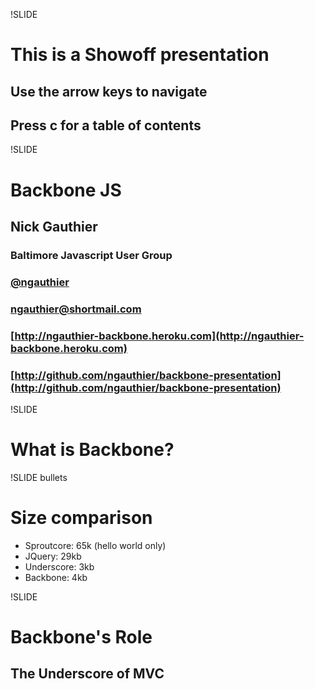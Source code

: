 !SLIDE
# This is a Showoff presentation
## Use the arrow keys to navigate
## Press c for a table of contents

!SLIDE 
# Backbone JS
## Nick Gauthier
### Baltimore Javascript User Group
### [@ngauthier](http://twitter.com/ngauthier)
### [ngauthier@shortmail.com](mailto:ngauthier@shortmail.com)
### [http://ngauthier-backbone.heroku.com](http://ngauthier-backbone.heroku.com)
### [http://github.com/ngauthier/backbone-presentation](http://github.com/ngauthier/backbone-presentation)

!SLIDE
# What is Backbone?

!SLIDE bullets
# Size comparison
* Sproutcore: 65k (hello world only)
* JQuery: 29kb
* Underscore: 3kb
* Backbone: 4kb

!SLIDE
# Backbone's Role
## The Underscore of MVC

